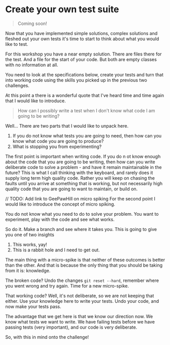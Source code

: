 # Create your own test suite

> Coming soon!

Now that you have implemented simple solutions, complex solutions and fleshed out your own tests it's time to start to think about what you would like to test.

For this workshop you have a near empty solution. There are files there for the test. And a file for the start of your code. But both are empty classes with no information at all.

You need to look at the specifications below, create your tests and turn that into working code using the skills you picked up in the previous two challenges.

At this point a there is a wonderful quote that I've heard time and time again that I would like to introduce.

> How can I possibly write a test when I don't know what code I am going to be writing?

Well... There are two parts that I would like to unpack here.

1. If you do not know what tests you are going to need, then how can you know what code you are going to produce?
2. What is stopping you from experimenting?

The first point is important when writing code. If you do n ot know enough about the code that you are going to be writing, then how can you write deliberate code to solve a problem - and have it remain maintainable in the future? This is what I call thinking with the keyboard, and rarely does it supply long term high quality code. Rather you will keep on chasing the faults until you arrive at something that is working, but not necessarily high quality code that you are going to want to maintain, or build on.

// TODO: Add link to GeePawHill on micro spiking
For the second point I would like to introduce the concept of micro spiking.

You do not know what you need to do to solve your problem. You want to experiment, play with the code and see what works.

So do it. Make a branch and see where it takes you. This  is going to give you one of two insights

1. This works, yay!
2. This is a rabbit hole and I need to get out.

The main thing with a micro-spike is that neither of these outcomes is better than the other. And that is because the only thing that you should be taking from it is: knowledge.

The broken code? Undo the changes `git reset --hard`, remember where you went wrong and try again. Time for a new micro-spike.

That working code? Well, it's not deliberate, so we are not keeping that either. Use your knowledge here to write your tests. Undo your code, and now make your tests pass.

The advantage that we get here is that we know our direction now. We know what tests we want to write. We have failing tests before we have passing tests (very important), and our code is very deliberate.

So, with this in mind onto the challenge!
